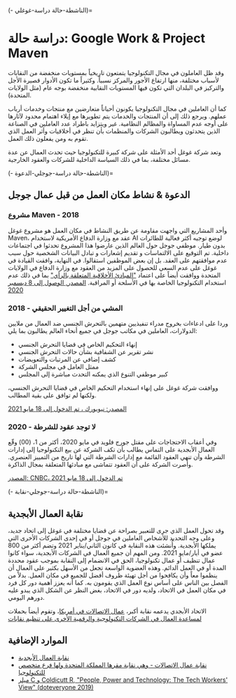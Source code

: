 (- الناشطة-حالة دراسة-غوغلي)=
# دراسة حالة: Google Work & Project Maven

وقد ظل العاملون في مجال التكنولوجيا يتمتعون تاريخياً بمستويات منخفضة من النقابات لأسباب مختلفة، منها ارتفاع الأجور والمركز نسبياً. وكثيراً ما تكون الأدوار قصيرة الأجل والتركيز في البلدان التي تكون فيها المستويات النقابية منخفضة بوجه عام (مثل الولايات المتحدة).

كما أن العاملين في مجال التكنولوجيا يكونون أحياناً متعارضين مع منتجات وخدمات أرباب عملهم. ويرجع ذلك إلى أن المنتجات والخدمات يتم تطويرها مع إيلاء اهتمام محدود لآثارها على أوجه عدم المساواة والمظالم النظامية. غير ويتزايد باطراد عدد العاملين في الصناعة الذين يتحدثون ويطالبون الشركات والمنظمات بأن تنظر في أخلاقيات وأثر العمل الذي تقوم به ومن يفعلون ذلك العمل.

وتعد شركة غوغل أحد الأمثلة على شركة كبيرة للتكنولوجيا حيث تحدث العمال عن عدة مسائل مختلفة، بما في ذلك السياسة الداخلية للشركات والعقود الخارجية.

(- الناشطة-حالة دراسة-جوجلي-الدعوة)=
## الدعوة & نشاط مكان العمل من قبل عمال جوجل
### مشروع Maven - 2018
وأحد المشاريع التي واجهت مقاومة عن طريق النشاط في مكان العمل هو مشروع غوغل Maven، عقد مع وزارة الدفاع الأمريكية لاستخدام AI لوضع توجيه أكثر فعالية للطائرات بدون طيار. موظفي جوجل حول العالم الذين عارضوا هذا المشروع تحدثوا في اجتماعات داخلية. تم التوقيع على الالتماسات و تقديم إشعارات و تبادل البيانات الشخصية حول سبب عدم موافقتهم على العقد. بل إن بعض الموظفين استقالوا. في النهاية، وافقت القيادة في غوغل على عدم السعي للحصول على المزيد من العقود مع وزارة الدفاع في الولايات المتحدة ووافقت أيضاً على اعتماد ["المبادئ الأخلاقية المتعلقة بالرأي"](https://blog.google/technology/ai/ai-principles/) بما في ذلك عدم استخدام التكنولوجيا الخاصة بها في الأسلحة أو المراقبة. [المصدر, الوصول إلى 8 ديسمبر 2020](https://jacobinmag.com/2018/06/google-project-maven-military-tech-workers)

### المشي من أجل التغيير الحقيقي - 2018
وردا على ادعاءات بخروج مدراء تنفيذيين متهمين بالتحرش الجنسي ضد العمال من ملايين الدولارات، العاملين في مكاتب جوجل في جميع أنحاء العالم يطالبون بما يلي:
* إنهاء التحكيم الخاص في قضايا التحرش الجنسي
* نشر تقرير عن الشفافية بشأن حالات التحرش الجنسي
* كشف إضافي عن المرتبات والتعويضات
* ممثل العامل في مجلس الشركة
* كبير موظفي التنوع الذي يمكنه التحدث مباشرة إلى المجلس

ووافقت شركة غوغل على إنهاء استخدام التحكيم الخاص في قضايا التحرش الجنسي، ولكنها لم توافق على بقية المطالب.

[المصدر: نيويورك ، تم الدخول إلى 18 مايو 2021](https://www.nytimes.com/2018/11/01/technology/google-walkout-sexual-harassment.html)

### لا توجد عقود للشرطة - 2020
وفي أعقاب الاحتجاجات على مقتل جورج فلويد في مايو 2020، أكثر من 1، (00) وقّع العمال الأبجدية على التماس يطالب بأن تكف الشركة عن بيع التكنولوجيا إلى إدارات الشرطة وأن تنهي العقود القائمة مع إدارات الشرطة التي لها تاريخ من التمييز العنصري. وأصرت الشركة على أن العقود تتماشى مع مبادئها المتعلقة بمجال الذاكرة.

[المصدر: CNBC، تم الدخول إلى 18 مايو 2021](https://www.cnbc.com/2020/06/22/google-employees-petition-company-to-cancel-police-contracts.html)

(- الناشطة-حالة دراسة-جوجلي-نقابة)=
## نقابة العمال الأبجدية

وقد تحول العمل الذي جرى للتعبير بصراحة عن قضايا مختلفة في غوغل إلى اتحاد جديد، وعلى وجه التحديد للأشخاص العاملين في جوجل أو في إحدى الشركات الأخرى التي يملكها الأبجدية. وأُنشئت هذه النقابة في كانون الثاني/يناير 2021 وتضم أكثر من 800 عضو في أيار/مايو 2021. ومن المهم أن جميع العمال في الشركات الأبجدية، سواء كانوا عمال تنظيف أو عمال تكنولوجيا، الحق في الانضمام إلى النقابة بموجب عقود محددة المدة أو في العمل الدائم. وهذه العضوية الواسعة تجعل من الأسهل بكثير على العمال أن ينظموا معاً وأن يكافحوا من أجل تهيئة ظروف أفضل للجميع في مكان العمل. بدلاً من الفصل بين الناس على أساس نوع العمل الذي يقومون به. كما أنه يعزز أهمية دور كل فرد في مكان العمل في الاتحاد، ولديه دور في الاتحاد، بغض النظر عن الشكل الذي يبدو عليه دورهم اليومي.

الاتحاد الأبجدي يدعمه نقابة أكبر، [عمال الاتصالات في أمريكا](https://cwa-union.org/)، وتقوم أيضاً بحملات [لمساعدة العمال في الشركات التكنولوجية والرقمية الأخرى على تنظيم نقابات](https://cwa-union.org/news/releases/cwa-launches-new-initiative-in-support-of-organizing-tech-and-game-workers)

## الموارد الإضافية

* [نقابة العمال الأبجدية](https://alphabetworkersunion.org/)
* [نقابة عمال الاتصالات - وهي نقابة مقرها المملكة المتحدة ولها فرع متخصص للتكنولوجيا](https://cwu.org)
* [ميلر C و Coldicutt R, "People, Power and Technology: The Tech Workers' View" (doteveryone 2019)](https://doteveryone.org.uk/report/workersview/)
